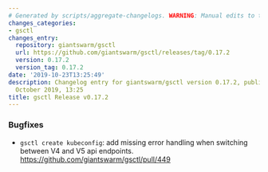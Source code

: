 ```yaml
---
# Generated by scripts/aggregate-changelogs. WARNING: Manual edits to this files will be overwritten.
changes_categories:
- gsctl
changes_entry:
  repository: giantswarm/gsctl
  url: https://github.com/giantswarm/gsctl/releases/tag/0.17.2
  version: 0.17.2
  version_tag: 0.17.2
date: '2019-10-23T13:25:49'
description: Changelog entry for giantswarm/gsctl version 0.17.2, published on 23
  October 2019, 13:25
title: gsctl Release v0.17.2
---
```


### Bugfixes

- `gsctl create kubeconfig`: add missing error handling when switching between V4 and V5 api endpoints. https://github.com/giantswarm/gsctl/pull/449



